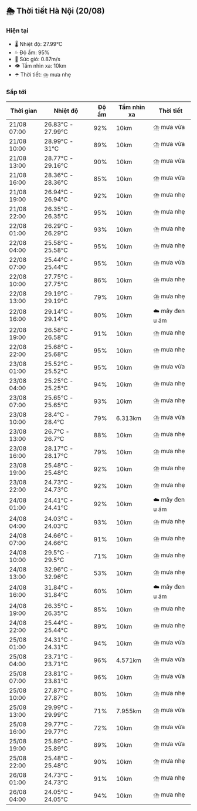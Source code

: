 ## 🌦️ Thời tiết Hà Nội (20/08)

### Hiện tại

- 🌡️ Nhiệt độ: 27.99℃
- 💦 Độ ẩm: 95%
- 💨 Sức gió: 0.87m/s
- 👁️ Tầm nhìn xa: 10km
- ☂️ Thời tiết: ⛈️ mưa nhẹ

### Sắp tới

| Thời gian | Nhiệt độ | Độ ẩm | Tầm nhìn xa | Thời tiết |
| --- | --- | --- | --- | --- |
| 21/08 07:00 | 26.83℃ - 27.99℃ | 92% | 10km | ⛈️ mưa vừa |
| 21/08 10:00 | 28.99℃ - 31℃ | 89% | 10km | ⛈️ mưa vừa |
| 21/08 13:00 | 28.77℃ - 29.16℃ | 90% | 10km | ⛈️ mưa vừa |
| 21/08 16:00 | 28.36℃ - 28.36℃ | 85% | 10km | ⛈️ mưa vừa |
| 21/08 19:00 | 26.94℃ - 26.94℃ | 92% | 10km | ⛈️ mưa nhẹ |
| 21/08 22:00 | 26.35℃ - 26.35℃ | 95% | 10km | ⛈️ mưa nhẹ |
| 22/08 01:00 | 26.29℃ - 26.29℃ | 93% | 10km | ⛈️ mưa nhẹ |
| 22/08 04:00 | 25.58℃ - 25.58℃ | 95% | 10km | ⛈️ mưa nhẹ |
| 22/08 07:00 | 25.44℃ - 25.44℃ | 95% | 10km | ⛈️ mưa vừa |
| 22/08 10:00 | 27.75℃ - 27.75℃ | 86% | 10km | ⛈️ mưa nhẹ |
| 22/08 13:00 | 29.19℃ - 29.19℃ | 79% | 10km | ⛈️ mưa nhẹ |
| 22/08 16:00 | 29.14℃ - 29.14℃ | 80% | 10km | ☁️ mây đen u ám |
| 22/08 19:00 | 26.58℃ - 26.58℃ | 91% | 10km | ⛈️ mưa nhẹ |
| 22/08 22:00 | 25.68℃ - 25.68℃ | 95% | 10km | ⛈️ mưa nhẹ |
| 23/08 01:00 | 25.52℃ - 25.52℃ | 95% | 10km | ⛈️ mưa vừa |
| 23/08 04:00 | 25.25℃ - 25.25℃ | 94% | 10km | ⛈️ mưa nhẹ |
| 23/08 07:00 | 25.65℃ - 25.65℃ | 93% | 10km | ⛈️ mưa nhẹ |
| 23/08 10:00 | 28.4℃ - 28.4℃ | 79% | 6.313km | ⛈️ mưa vừa |
| 23/08 13:00 | 26.7℃ - 26.7℃ | 88% | 10km | ⛈️ mưa nhẹ |
| 23/08 16:00 | 28.17℃ - 28.17℃ | 79% | 10km | ⛈️ mưa nhẹ |
| 23/08 19:00 | 25.48℃ - 25.48℃ | 92% | 10km | ⛈️ mưa nhẹ |
| 23/08 22:00 | 24.73℃ - 24.73℃ | 92% | 10km | ⛈️ mưa nhẹ |
| 24/08 01:00 | 24.41℃ - 24.41℃ | 92% | 10km | ☁️ mây đen u ám |
| 24/08 04:00 | 24.03℃ - 24.03℃ | 93% | 10km | ⛈️ mưa nhẹ |
| 24/08 07:00 | 24.66℃ - 24.66℃ | 91% | 10km | ⛈️ mưa nhẹ |
| 24/08 10:00 | 29.5℃ - 29.5℃ | 71% | 10km | ⛈️ mưa nhẹ |
| 24/08 13:00 | 32.96℃ - 32.96℃ | 53% | 10km | ⛈️ mưa nhẹ |
| 24/08 16:00 | 31.84℃ - 31.84℃ | 60% | 10km | ☁️ mây đen u ám |
| 24/08 19:00 | 26.35℃ - 26.35℃ | 85% | 10km | ⛈️ mưa nhẹ |
| 24/08 22:00 | 25.44℃ - 25.44℃ | 89% | 10km | ⛈️ mưa nhẹ |
| 25/08 01:00 | 24.31℃ - 24.31℃ | 94% | 10km | ⛈️ mưa vừa |
| 25/08 04:00 | 23.71℃ - 23.71℃ | 96% | 4.571km | ⛈️ mưa vừa |
| 25/08 07:00 | 23.81℃ - 23.81℃ | 96% | 10km | ⛈️ mưa vừa |
| 25/08 10:00 | 27.87℃ - 27.87℃ | 80% | 10km | ⛈️ mưa nhẹ |
| 25/08 13:00 | 29.99℃ - 29.99℃ | 71% | 7.955km | ⛈️ mưa vừa |
| 25/08 16:00 | 29.77℃ - 29.77℃ | 72% | 10km | ⛈️ mưa vừa |
| 25/08 19:00 | 25.89℃ - 25.89℃ | 89% | 10km | ⛈️ mưa vừa |
| 25/08 22:00 | 25.48℃ - 25.48℃ | 90% | 10km | ⛈️ mưa nhẹ |
| 26/08 01:00 | 24.73℃ - 24.73℃ | 91% | 10km | ⛈️ mưa nhẹ |
| 26/08 04:00 | 24.05℃ - 24.05℃ | 94% | 10km | ⛈️ mưa nhẹ |
